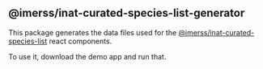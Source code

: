 ## @imerss/inat-curated-species-list-generator

This package generates the data files used for the [@imerss/inat-curated-species-list](https://github.com/IMERSS/inat-curated-species-list) react components.

To use it, download the demo app and run that.
